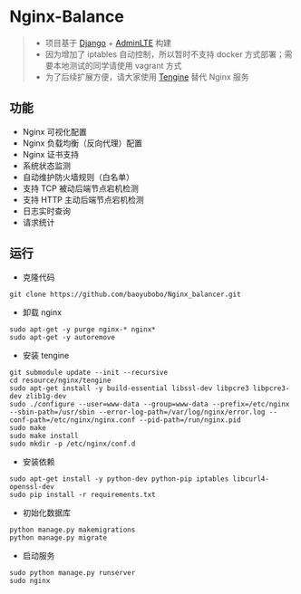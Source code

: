 # Nginx-Balance



> * 项目基于 [Django](https://www.djangoproject.com/) + [AdminLTE](https://www.almsaeedstudio.com/) 构建
> * 因为增加了 iptables 自动控制，所以暂时不支持 docker 方式部署；需要本地测试的同学请使用 vagrant 方式
> * 为了后续扩展方便，请大家使用 [Tengine](http://tengine.taobao.org/) 替代 Nginx 服务



## 功能
* Nginx 可视化配置
* Nginx 负载均衡（反向代理）配置
* Nginx 证书支持
* 系统状态监测
* 自动维护防火墙规则（白名单）
* 支持 TCP 被动后端节点宕机检测
* 支持 HTTP 主动后端节点宕机检测
* 日志实时查询
* 请求统计

## 运行
* 克隆代码
``` 
git clone https://github.com/baoyubobo/Nginx_balancer.git

```
* 卸载 nginx
```
sudo apt-get -y purge nginx-* nginx*
sudo apt-get -y autoremove
```
* 安装 tengine
```
git submodule update --init --recursive
cd resource/nginx/tengine
sudo apt-get install -y build-essential libssl-dev libpcre3 libpcre3-dev zlib1g-dev
sudo ./configure --user=www-data --group=www-data --prefix=/etc/nginx --sbin-path=/usr/sbin --error-log-path=/var/log/nginx/error.log --conf-path=/etc/nginx/nginx.conf --pid-path=/run/nginx.pid
sudo make
sudo make install
sudo mkdir -p /etc/nginx/conf.d

```

* 安装依赖
```
sudo apt-get install -y python-dev python-pip iptables libcurl4-openssl-dev
sudo pip install -r requirements.txt  
```
* 初始化数据库
```
python manage.py makemigrations  
python manage.py migrate  
```
* 启动服务
```
sudo python manage.py runserver 
sudo nginx

```




